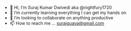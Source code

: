 - 👋 Hi, I’m Suraj Kumar Dwivedi aka @nightfury1720
- 🌱 I’m currently learning everything I can get my hands on
- 💞️ I’m looking to collaborate on anything productive
- 📫 How to reach me ... surajguava@gmail.com

<!---
nightfury1720/nightfury1720 is a ✨ special ✨ repository because its `README.md` (this file) appears on your GitHub profile.
You can click the Preview link to take a look at your changes.
--->
